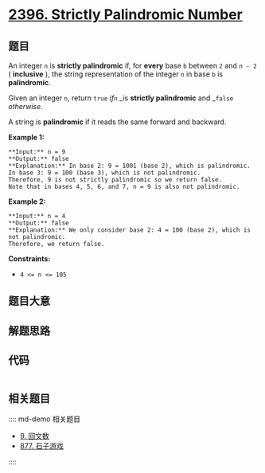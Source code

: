 # [2396. Strictly Palindromic Number](https://leetcode.com/problems/strictly-palindromic-number)

## 题目

An integer `n` is **strictly palindromic** if, for **every** base `b` between
`2` and `n - 2` ( **inclusive** ), the string representation of the integer
`n` in base `b` is **palindromic**.

Given an integer `n`, return `true` _if_`n` _is **strictly palindromic** and
_`false` _otherwise_.

A string is **palindromic** if it reads the same forward and backward.



**Example 1:**

    
    
    **Input:** n = 9
    **Output:** false
    **Explanation:** In base 2: 9 = 1001 (base 2), which is palindromic.
    In base 3: 9 = 100 (base 3), which is not palindromic.
    Therefore, 9 is not strictly palindromic so we return false.
    Note that in bases 4, 5, 6, and 7, n = 9 is also not palindromic.
    

**Example 2:**

    
    
    **Input:** n = 4
    **Output:** false
    **Explanation:** We only consider base 2: 4 = 100 (base 2), which is not palindromic.
    Therefore, we return false.
    
    



**Constraints:**

  * `4 <= n <= 105`


## 题目大意

## 解题思路

## 代码

```javascript

```

## 相关题目

:::: md-demo 相关题目
- [9. 回文数](./0009.md)
- [877. 石子游戏](https://leetcode.com/problems/stone-game)

::::
